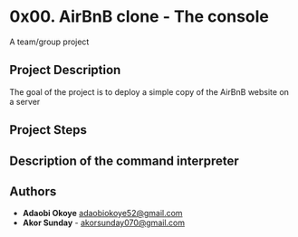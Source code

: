 # 0x00. AirBnB clone - The console
 A team/group project

## Project Description
 The goal of the project is to deploy a simple copy of the AirBnB website
 on a server

## Project Steps

## Description of the command interpreter

## Authors
- **Adaobi Okoye** <adaobiokoye52@gmail.com>
- **Akor Sunday** - <akorsunday070@gmail.com>
